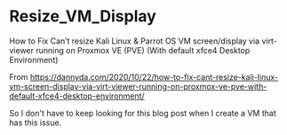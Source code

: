 # Resize_VM_Display
How to Fix Can’t resize Kali Linux &amp; Parrot OS VM screen/display via virt-viewer running on Proxmox VE (PVE) (With default xfce4 Desktop Environment)

From https://dannyda.com/2020/10/22/how-to-fix-cant-resize-kali-linux-vm-screen-display-via-virt-viewer-running-on-proxmox-ve-pve-with-default-xfce4-desktop-environment/

So I don't have to keep looking for this blog post when I create a VM that has this issue.
